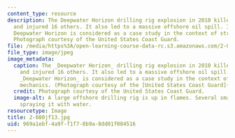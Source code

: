```yaml
---
content_type: resource
description: The Deepwater Horizon drilling rig explosion in 2010 killed 10 workers
  and injured 16 others. It also led to a massive offshore oil spill. In this course,
  Deepwater Horizon is considered as a case study in the context of structural mechanics.
  Photograph courtesy of the United States Coast Guard.
file: /media/https%3A/open-learning-course-data-rc.s3.amazonaws.com/2-080j-structural-mechanics-fall-2013/969a1ebf4a9ff1f78b9a8dd01f084516_2-080jf13.jpg
file_type: image/jpeg
image_metadata:
  caption: The _Deepwater Horizon_ drilling rig explosion in 2010 killed 10 workers
    and injured 16 others. It also led to a massive offshore oil spill. In this course,
    _Deepwater Horizon_ is considered as a case study in the context of structural
    mechanics. (Photograph courtesy of the [United States Coast Guard](http://en.wikipedia.org/wiki/File:Deepwater_Horizon_offshore_drilling_unit_on_fire_2010.jpg).)
  credit: Photograph courtesy of the United States Coast Guard.
  image-alt: A large offshore drilling rig is up in flames. Several small ships are
    spraying it with water.
resourcetype: Image
title: 2-080jf13.jpg
uid: 969a1ebf-4a9f-f1f7-8b9a-8dd01f084516
---
```

